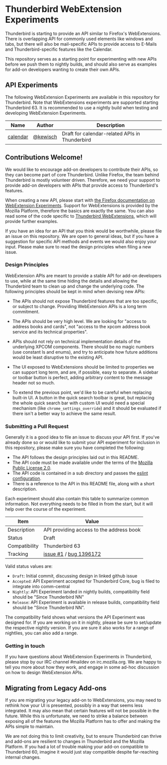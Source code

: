 Thunderbird WebExtension Experiments
====================================
Thunderbird is starting to provide an API similar to Firefox's WebExtensions. There is overlapping
API for commonly used elements like windows and tabs, but there will also be mail-specific APIs to
provide access to E-Mails and Thunderbird-specific features like the Calendar.

This repository serves as a starting point for experimenting with new APIs before we push them to
nightly builds, and should also serve as examples for add-on developers wanting to create their own
APIs.

API Experiments
---------------
The following WebExtension Experiments are available in this repository for Thunderbird. Note that
WebExtensions experiments are supported starting Thunderbird 63. It is recommended to use a nightly
build when testing and developing WebExtension Experiments.

| Name                               | Author                                           | Description
| ---------------------------------- | ------------------------------------------------ | --------------
| [calendar](./calendar/)            | [@kewisch](https://github.com/kewisch/)          | Draft for calendar-related APIs in Thunderbird


Contributions Welcome!
----------------------
We would like to encourage add-on developers to contribute their APIs, so they can become part of
core Thunderbird. Unlike Firefox, the team behind Thunderbird is mostly volunteer driven. Therefore,
we need your support to provide add-on developers with APIs that provide access to Thunderbird's
features.

When creating a new API, please start with [the Firefox documentation on WebExtension
Experiments](https://webextensions-experiments.readthedocs.io/en/latest/). Support for WebExtensions
is provided by the Mozilla Platform, therefore the basics are exactly the same. You can also read
some of the code specific to [Thunderbird
WebExtensions](https://searchfox.org/comm-central/source/mail/components/extensions/), which will
provide further examples.

If you have an idea for an API that you think would be worthwhile, please file an issue on this
repository. We are open to general ideas, but if you have a suggestion for specific API methods and
events we would also enjoy your input. Please make sure to read the design principles when filing a
new issue.

### Design Principles
WebExtension APIs are meant to provide a stable API for add-on developers to use, while at the same
time hiding the details and allowing the Thunderbird team to clean up and change the underlying
code. The following principles should be kept in mind when devising new APIs:

* The APIs should not expose Thunderbird features that are too specific, or subject to change.
  Providing WebExtension APIs is a long term commitment.

* The APIs should be very high level. We are looking for "access to address books and cards", not
  "access to the xpcom address book service and its technical properties".

* APIs should not rely on technical implementation details of the underlying XPCOM components. There
  should be no magic numbers (use constant ls and enums), and try to anticipate how future additions
  would be least disruptive to the existing API.

* The UI exposed to WebExtensions should be limited to properties we can support long term, and are,
  if possible, easy to separate. A sidebar or toolbar button is perfect, adding arbitrary content to
  the message header not so much.

* To extend the previous point, we'd like to be careful when replacing built-in UI. A button in the
  quick search toolbar is great, but replacing the whole quick search bar with custom UI would need
  a special mechanism (like `chrome_settings_override`) and it should be evaluated if there isn't a
  better way to achieve the same result.

### Submitting a Pull Request
Generally it is a good idea to file an issue to discuss your API first. If you've already done so or
would like to submit your API experiment for inclusion in this repository, please make sure you have
completed the following:

* The API follows the design principles laid out in this README.
* The API code must be made available under the terms of the
  [Mozilla Public License 2.0](https://www.mozilla.org/en-US/MPL/2.0/).
* The API code is contained in a sub directory and passes the [eslint configuration](.eslintrc.js).
* There is a reference to the API in this README file, along with a short description.

Each experiment should also contain this table to summarize common information. Not everything needs
to be filled in from the start, but it will help over the course of the experiment.

| Item          | Value
| ------------- | --------
| Description   | API providing access to the address book
| Status        | Draft
| Compatibility | Thunderbird 63
| Tracking      | [issue #1](https://github.com/thundernest/tb-web-ext-experiments/issues/1) / [bug 1396172](https://bugzilla.mozilla.org/show_bug.cgi?id=1396172)

Valid status values are:
* `Draft`: Initial commit, discussing design in linked github issue
* `Accepted`: API Experiment accepted for Thunderbird Core, bug is filed to integrate into comm-central
* `Nightly`: API Experiment landed in nightly builds, compatibility field should be "Since Thunderbird NN"
* `Release`: API Experiment is available in release builds, compatibility field should be "Since Thunderbird NN".

The compatibility field shows what versions the API Experiment was designed for. If you are working
on it in nightly, please be sure to set/update the respective nightly version. If you are sure it
also works for a range of nightlies, you can also add a range.

### Getting in touch
If you have questions about WebExtension Experiments in Thunderbird, please stop by our IRC channel
#maildev on irc.mozilla.org. We are happy to tell you more about how they work, and engage in some
ad-hoc discussion on how to design WebExtension APIs.

Migrating from Legacy Add-ons
-----------------------------
If you are migrating your legacy add-on to WebExtensions, you may need to rethink how your UI is
presented, possibly in a way that seems less integrated. It may also mean that certain features will
not be possible in the future. While this is unfortunate, we need to strike a balance between
exposing all of the features the Mozilla Platform has to offer and making the APIs simple to
maintain.

We are not doing this to limit creativity, but to ensure Thunderbird can thrive and add-ons are
resilient to changes in Thunderbird and the Mozilla Platform. If you had a lot of trouble making
your add-on compatible to Thunderbird 60, imagine it would just stay compatible despite far-reaching
internal changes.
